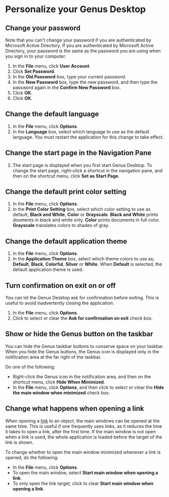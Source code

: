 # Personalize your Genus Desktop

## Change your password

Note that you can't change your password if you are authenticated by Microsoft Active Directory. If you are authenticated by Microsoft Active Directory, your password is the same as the password you are using when you sign in to your computer.

1.  In the **File** menu, click **User Account**.
2.  Click **Set Password**.
3.  In the **Old Password** box, type your current password.
4.  In the **New Password** box, type the new password, and then type the password again in the **Confirm New Password** box.
5.  Click **OK**.
6.  Click **OK**.

## Change the default language

1.  In the **File** menu, click **Options**.
2.  In the **Language** box, select which language to use as the default language. You must restart the application for this change to take effect.

## Change the start page in the Navigation Pane

1.  The start page is displayed when you first start Genus Desktop. To change the start page, right-click a shortcut in the navigation pane, and then on the shortcut menu, click **Set as Start Page**.

## Change the default print color setting

1.  In the **File** menu, click **Options**.
2.  In the **Print Color Setting** box, select which color setting to use as default; **Black and White**, **Color** or **Grayscale**. **Black and White** prints douments in black and white only. **Color** prints documents in full color. **Grayscale** translates colors to shades of gray.

## Change the default application theme

1.  In the **File** menu, click **Options**.
2.  In the **Application Theme** box, select which theme colors to use as; **Default**, **Black**, **Colorful**, **Silver** or **White**. When **Default** is selected, the default application theme is used.

## Turn confirmation on exit on or off

You can let the Genus Desktop ask for confirmation before exiting. This is useful to avoid inadvertently closing the application.

1.  In the **File** menu, click **Options**.
2.  Click to select or clear the **Ask for confirmation on exit** check box.

## Show or hide the Genus button on the taskbar

You can hide the Genus taskbar buttons to conserve space on your taskbar. When you hide the Genus buttons, the Genus icon is displayed only in the notification area at the far right of the taskbar.

Do one of the following:

*   Right-click the Genus icon in the notification area, and then on the shortcut menu, click **Hide When Minimized**.
*   In the **File** menu, click **Options**, and then click to select or clear the **Hide the main window when minimized** check box.

## Change what happens when opening a link

When opening a [link](../../developers/how-to/exchange-data-with-other-applications/copy-and-paste-data.md) to an object, the main windows can be opened at the same time. This is useful if one frequently uses links, as it reduces the time it takes to open a link, after the first time. If the main window is not open when a link is used, the whole application is loaded before the target of the link is shown.

To change whether to open the main window minimized whenever a link is opened, do the following:

*   In the **File** menu, click **Options**.
*   To open the main window, select **Start main window when opening a link**.
*   To only open the link target, click to clear **Start main window when opening a link**.
